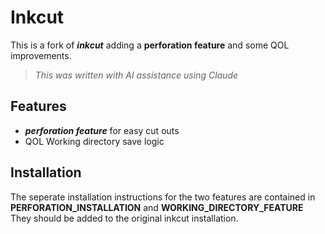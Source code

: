 # Inkcut

This is a fork of ***inkcut*** adding a **perforation feature** and some QOL improvements.    
> *This was written with AI assistance using Claude*

## Features
- ***perforation feature*** for easy cut outs
- QOL Working directory save logic

## Installation

The seperate installation instructions for the two features are contained in **PERFORATION_INSTALLATION** and **WORKING_DIRECTORY_FEATURE**   
They should be added to the original inkcut installation.